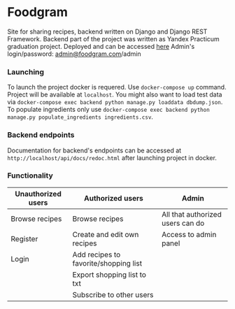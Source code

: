 # Foodgram

Site for sharing recipes, backend written on Django and Django REST Framework.
Backend part of the project was written as Yandex Practicum graduation project.
Deployed and can be accessed [here](http://51.250.25.14/)
Admin's login/password: admin@foodgram.com/admin

### Launching
To launch the project docker is requered. Use `docker-compose up` command. Project will be available at `localhost`.
You might also want to load test data via `docker-compose exec backend python manage.py loaddata dbdump.json`.
To populate ingredients only use `docker-compose exec backend python manage.py populate_ingredients ingredients.csv`.


### Backend endpoints
Documentation for backend's endpoints can be accessed at `http://localhost/api/docs/redoc.html` after launching project in docker.

### Functionality 
| Unauthorized users | Authorized users | Admin |
|--|--|--|
| Browse recipes | Browse recipes | All that authorized users can do |
Register | Create and edit own recipes | Access to admin panel |
Login  | Add recipes to favorite/shopping list | |
| | Export shopping list to txt | |
| | Subscribe to other users | |
